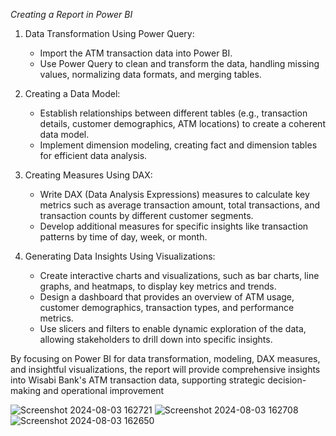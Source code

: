 
*Creating a Report in Power BI*

1. Data Transformation Using Power Query:
   - Import the ATM transaction data into Power BI.
   - Use Power Query to clean and transform the data, handling missing values, normalizing data formats, and merging tables.

2. Creating a Data Model:
   - Establish relationships between different tables (e.g., transaction details, customer demographics, ATM locations) to create a coherent data model.
   - Implement dimension modeling, creating fact and dimension tables for efficient data analysis.

3. Creating Measures Using DAX:
   - Write DAX (Data Analysis Expressions) measures to calculate key metrics such as average transaction amount, total transactions, and transaction counts by different customer segments.
   - Develop additional measures for specific insights like transaction patterns by time of day, week, or month.

4. Generating Data Insights Using Visualizations:
   - Create interactive charts and visualizations, such as bar charts, line graphs, and heatmaps, to display key metrics and trends.
   - Design a dashboard that provides an overview of ATM usage, customer demographics, transaction types, and performance metrics.
   - Use slicers and filters to enable dynamic exploration of the data, allowing stakeholders to drill down into specific insights.

By focusing on Power BI for data transformation, modeling, DAX measures, and insightful visualizations, the report will provide comprehensive insights into Wisabi Bank's ATM transaction data, supporting strategic decision-making and operational improvement

![Screenshot 2024-08-03 162721](https://github.com/user-attachments/assets/4be184ac-78c4-4288-b624-4b1eebcd5588)
![Screenshot 2024-08-03 162708](https://github.com/user-attachments/assets/16028572-f6ca-4b6c-a040-837d5eceb693)
![Screenshot 2024-08-03 162650](https://github.com/user-attachments/assets/2fd0224b-beb5-4c89-904b-63caef494eb3)
